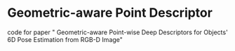 # Geometric-aware Point Descriptor
code for paper " Geometric-aware Point-wise Deep Descriptors for Objects' 6D Pose Estimation from RGB-D Image"
